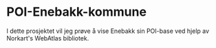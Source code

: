 POI-Enebakk-kommune
===================

I dette prosjektet vil jeg prøve å vise Enebakk sin POI-base ved hjelp av Norkart's WebAtlas bibliotek.
